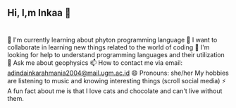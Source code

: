 ## Hi, I,m Inkaa 👋

# 
🌱 I'm currently learning about phyton programming language
👯 I want to collaborate in learning new things related to the world of coding
🤔 I'm looking for help to understand programming languages and their utilization
💬 Ask me about geophysics
📫 How to contact me via email: adindainkarahmania2004@mail.ugm.ac.id
😄 Pronouns: she/her
    My hobbies are listening to music and knowing interesting things (scroll social media)
⚡ A fun fact about me is that I love cats and chocolate and can't live without them.
